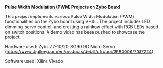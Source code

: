 **Pulse Width Modulation (PWM) Projects on Zybo Board**

This project implements various Pulse Width Modulation (PWM) functionalities on the Zybo board using VHDL. The project includes LED dimming, servo control, and creating a rainbow effect with RGB LEDs based on switch positions. A demo video has been pushed to showcase the project.

Hardware used: 
Zybo Z7-10/20,
SG90 9G Micro Servo (https://www.digikey.com/en/products/detail/dfrobot/SER0006/7597224)

Software used: Xilinx Vivado
